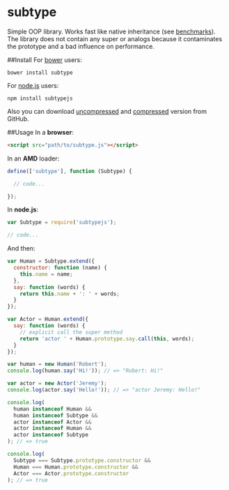 subtype
=======

Simple OOP library. Works fast like native inheritance (see [benchmarks](http://jsfiddle.net/dv6ks3ok/)). The library does not contain any super or analogs because it contaminates the prototype and a bad influence on performance.

##Install
For [bower](http://bower.io/) users:

    bower install subtype

For [node.js](http://nodejs.org/) users:

    npm install subtypejs

Also you can download [uncompressed](https://cdn.rawgit.com/dtcyganok/subtype/master/subtype.js) and [compressed](https://cdn.rawgit.com/dtcyganok/subtype/master/subtype.min.js) version from GitHub.

##Usage
In a **browser**:
```html
<script src="path/to/subtype.js"></script>
```

In an **AMD** loader:
```javascript
define(['subtype'], function (Subtype) {

  // code...

});
```

In **node.js**:
```javascript
var Subtype = require('subtypejs');

// code...
```

And then:
```javascript
var Human = Subtype.extend({
  constructor: function (name) {
    this.name = name;
  },
  say: function (words) {
    return this.name + ': ' + words;
  }
});

var Actor = Human.extend({
  say: function (words) {
    // explicit call the super method
    return 'actor ' + Human.prototype.say.call(this, words);
  }
});

var human = new Human('Robert');
console.log(human.say('Hi!')); // => "Robert: Hi!"

var actor = new Actor('Jeremy');
console.log(actor.say('Hello!')); // => "actor Jeremy: Hello!"

console.log(
  human instanceof Human &&
  human instanceof Subtype &&
  actor instanceof Actor &&
  actor instanceof Human &&
  actor instanceof Subtype
); // => true

console.log(
  Subtype === Subtype.prototype.constructor &&
  Human === Human.prototype.constructor &&
  Actor === Actor.prototype.constructor
); // => true
```
